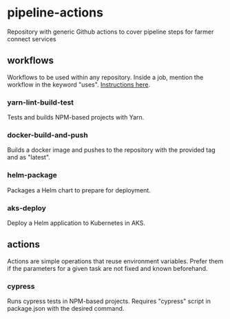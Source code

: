 # pipeline-actions

Repository with generic Github actions to cover pipeline steps for farmer connect services

## workflows

Workflows to be used within any repository. Inside a job, mention the workflow in the keyword "uses". [Instructions here](https://docs.github.com/en/enterprise-cloud@latest/actions/learn-github-actions/reusing-workflows).

### yarn-lint-build-test

Tests and builds NPM-based projects with Yarn.

### docker-build-and-push

Builds a docker image and pushes to the repository with the provided tag and as "latest".

### helm-package

Packages a Helm chart to prepare for deployment.

### aks-deploy

Deploy a Helm application to Kubernetes in AKS.

## actions

Actions are simple operations that reuse environment variables. Prefer them if the parameters for a given task are not fixed and known beforehand.

### cypress

Runs cypress tests in NPM-based projects. Requires "cypress" script in package.json with the desired command.
